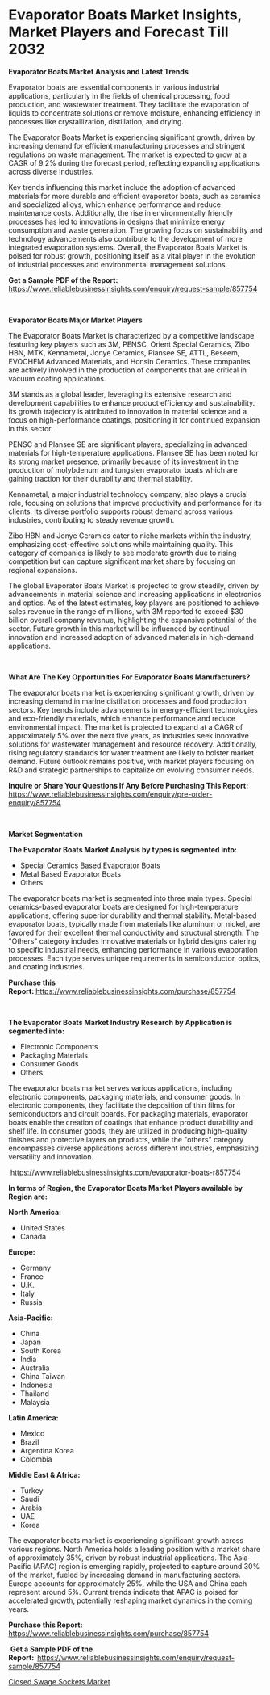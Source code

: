 <p><h1>Evaporator Boats Market Insights, Market Players and Forecast Till 2032</h1></p><p><strong>Evaporator Boats Market Analysis and Latest Trends</strong></p>
<p><p>Evaporator boats are essential components in various industrial applications, particularly in the fields of chemical processing, food production, and wastewater treatment. They facilitate the evaporation of liquids to concentrate solutions or remove moisture, enhancing efficiency in processes like crystallization, distillation, and drying. </p><p>The Evaporator Boats Market is experiencing significant growth, driven by increasing demand for efficient manufacturing processes and stringent regulations on waste management. The market is expected to grow at a CAGR of 9.2% during the forecast period, reflecting expanding applications across diverse industries. </p><p>Key trends influencing this market include the adoption of advanced materials for more durable and efficient evaporator boats, such as ceramics and specialized alloys, which enhance performance and reduce maintenance costs. Additionally, the rise in environmentally friendly processes has led to innovations in designs that minimize energy consumption and waste generation. The growing focus on sustainability and technology advancements also contribute to the development of more integrated evaporation systems. Overall, the Evaporator Boats Market is poised for robust growth, positioning itself as a vital player in the evolution of industrial processes and environmental management solutions.</p></p>
<p><strong>Get a Sample PDF of the Report:&nbsp;</strong> <a href="https://www.reliablebusinessinsights.com/enquiry/request-sample/857754?utm_campaign=2227&utm_medium=2&utm_source=Github&utm_content=ia&utm_term=17022025&utm_id=evaporator-boats">https://www.reliablebusinessinsights.com/enquiry/request-sample/857754</a></p>
<p>&nbsp;</p>
<p><strong>Evaporator Boats Major Market Players</strong></p>
<p><p>The Evaporator Boats Market is characterized by a competitive landscape featuring key players such as 3M, PENSC, Orient Special Ceramics, Zibo HBN, MTK, Kennametal, Jonye Ceramics, Plansee SE, ATTL, Beseem, EVOCHEM Advanced Materials, and Honsin Ceramics. These companies are actively involved in the production of components that are critical in vacuum coating applications.</p><p>3M stands as a global leader, leveraging its extensive research and development capabilities to enhance product efficiency and sustainability. Its growth trajectory is attributed to innovation in material science and a focus on high-performance coatings, positioning it for continued expansion in this sector.</p><p>PENSC and Plansee SE are significant players, specializing in advanced materials for high-temperature applications. Plansee SE has been noted for its strong market presence, primarily because of its investment in the production of molybdenum and tungsten evaporator boats which are gaining traction for their durability and thermal stability.</p><p>Kennametal, a major industrial technology company, also plays a crucial role, focusing on solutions that improve productivity and performance for its clients. Its diverse portfolio supports robust demand across various industries, contributing to steady revenue growth.</p><p>Zibo HBN and Jonye Ceramics cater to niche markets within the industry, emphasizing cost-effective solutions while maintaining quality. This category of companies is likely to see moderate growth due to rising competition but can capture significant market share by focusing on regional expansions.</p><p>The global Evaporator Boats Market is projected to grow steadily, driven by advancements in material science and increasing applications in electronics and optics. As of the latest estimates, key players are positioned to achieve sales revenue in the range of millions, with 3M reported to exceed $30 billion overall company revenue, highlighting the expansive potential of the sector. Future growth in this market will be influenced by continual innovation and increased adoption of advanced materials in high-demand applications.</p></p>
<p>&nbsp;</p>
<p><strong>What Are The Key Opportunities For Evaporator Boats Manufacturers?</strong></p>
<p><p>The evaporator boats market is experiencing significant growth, driven by increasing demand in marine distillation processes and food production sectors. Key trends include advancements in energy-efficient technologies and eco-friendly materials, which enhance performance and reduce environmental impact. The market is projected to expand at a CAGR of approximately 5% over the next five years, as industries seek innovative solutions for wastewater management and resource recovery. Additionally, rising regulatory standards for water treatment are likely to bolster market demand. Future outlook remains positive, with market players focusing on R&D and strategic partnerships to capitalize on evolving consumer needs.</p></p>
<p><strong>Inquire or Share Your Questions If Any Before Purchasing This Report:</strong> <a href="https://www.reliablebusinessinsights.com/enquiry/pre-order-enquiry/857754?utm_campaign=2227&utm_medium=2&utm_source=Github&utm_content=ia&utm_term=17022025&utm_id=evaporator-boats">https://www.reliablebusinessinsights.com/enquiry/pre-order-enquiry/857754</a></p>
<p>&nbsp;</p>
<p><strong>Market Segmentation</strong></p>
<p><strong>The Evaporator Boats Market Analysis by types is segmented into:</strong></p>
<p><ul><li>Special Ceramics Based Evaporator Boats</li><li>Metal Based Evaporator Boats</li><li>Others</li></ul></p>
<p><p>The evaporator boats market is segmented into three main types. Special ceramics-based evaporator boats are designed for high-temperature applications, offering superior durability and thermal stability. Metal-based evaporator boats, typically made from materials like aluminum or nickel, are favored for their excellent thermal conductivity and structural strength. The "Others" category includes innovative materials or hybrid designs catering to specific industrial needs, enhancing performance in various evaporation processes. Each type serves unique requirements in semiconductor, optics, and coating industries.</p></p>
<p><strong>Purchase this Report:&nbsp;</strong><a href="https://www.reliablebusinessinsights.com/purchase/857754?utm_campaign=2227&utm_medium=2&utm_source=Github&utm_content=ia&utm_term=17022025&utm_id=evaporator-boats">https://www.reliablebusinessinsights.com/purchase/857754</a></p>
<p>&nbsp;</p>
<p><strong>The Evaporator Boats Market Industry Research by Application is segmented into:</strong></p>
<p><ul><li>Electronic Components</li><li>Packaging Materials</li><li>Consumer Goods</li><li>Others</li></ul></p>
<p><p>The evaporator boats market serves various applications, including electronic components, packaging materials, and consumer goods. In electronic components, they facilitate the deposition of thin films for semiconductors and circuit boards. For packaging materials, evaporator boats enable the creation of coatings that enhance product durability and shelf life. In consumer goods, they are utilized in producing high-quality finishes and protective layers on products, while the "others" category encompasses diverse applications across different industries, emphasizing versatility and innovation.</p></p>
<p><a href="https://www.reliablebusinessinsights.com/evaporator-boats-r857754?utm_campaign=2227&utm_medium=2&utm_source=Github&utm_content=ia&utm_term=17022025&utm_id=evaporator-boats">&nbsp;https://www.reliablebusinessinsights.com/evaporator-boats-r857754</a></p>
<p><strong>In terms of Region, the Evaporator Boats Market Players available by Region are:</strong></p>
<p>
    <p> <strong> North America: </strong>
        <ul>
            <li>United States</li>
            <li>Canada</li>
        </ul>
        </p> 
    <p> <strong> Europe: </strong>
        <ul>
            <li>Germany</li>
            <li>France</li>
            <li>U.K.</li>
            <li>Italy</li>
            <li>Russia</li>
        </ul>
        </p> 
    <p> <strong> Asia-Pacific: </strong>
        <ul>
            <li>China</li>
            <li>Japan</li>
            <li>South Korea</li>
            <li>India</li>
            <li>Australia</li>
            <li>China Taiwan</li>
            <li>Indonesia</li>
            <li>Thailand</li>
            <li>Malaysia</li>
        </ul>
        </p> 
    <p> <strong> Latin America: </strong>
        <ul>
            <li>Mexico</li>
            <li>Brazil</li>
            <li>Argentina Korea</li>
            <li>Colombia</li>
        </ul>
        </p> 
    <p> <strong> Middle East & Africa: </strong>
        <ul>
            <li>Turkey</li>
            <li>Saudi</li>
            <li>Arabia</li>
            <li>UAE</li>
            <li>Korea</li>
        </ul>
    </p>
    </p>
<p><p>The evaporator boats market is experiencing significant growth across various regions. North America holds a leading position with a market share of approximately 35%, driven by robust industrial applications. The Asia-Pacific (APAC) region is emerging rapidly, projected to capture around 30% of the market, fueled by increasing demand in manufacturing sectors. Europe accounts for approximately 25%, while the USA and China each represent around 5%. Current trends indicate that APAC is poised for accelerated growth, potentially reshaping market dynamics in the coming years.</p></p>
<p><strong>Purchase this Report: </strong><a href="https://www.reliablebusinessinsights.com/purchase/857754?utm_campaign=2227&utm_medium=2&utm_source=Github&utm_content=ia&utm_term=17022025&utm_id=evaporator-boats">https://www.reliablebusinessinsights.com/purchase/857754</a></p>
<p>&nbsp;<strong>Get a Sample PDF of the Report:&nbsp;&nbsp;</strong><a href="https://www.reliablebusinessinsights.com/enquiry/request-sample/857754?utm_campaign=2227&utm_medium=2&utm_source=Github&utm_content=ia&utm_term=17022025&utm_id=evaporator-boats">https://www.reliablebusinessinsights.com/enquiry/request-sample/857754</a></p>
<p><strong></strong></p>
<p><p><a href="https://github.com/tambraunrue691969/Market-Research-Report-List-1/blob/main/closed-swage-sockets-market.md?utm_campaign=2227&utm_medium=2&utm_source=Github&utm_content=ia&utm_term=17022025&utm_id=evaporator-boats">Closed Swage Sockets Market</a></p></p>